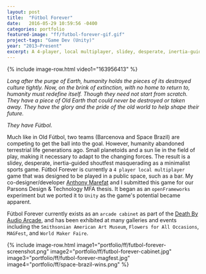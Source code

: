 ```yaml
---
layout: post
title:  "Fútbol Forever"
date:   2016-05-29 10:59:56 -0400
categories: portfolio
featured-image: "ff/futbol-forever-gif.gif"
project-tags: "Game Dev (Unity)"
year: "2013–Present"
excerpt: A 4-player, local multiplayer, slidey, desperate, inertia-guided shoutfest masquerading as a minimalist sports game.
---
```


{% include image-row.html video1="163956413" %}

*Long after the purge of Earth, humanity holds the pieces of its destroyed culture tightly. Now, on the brink of extinction, with no home to return to, humanity must redefine itself. Though they need not start from scratch. They have a piece of Old Earth that could never be destroyed or taken away. They have the glory and the pride of the old world to help shape their future.*

*They have Fútbol.*

Much like in Old Fútbol, two teams (Barcenova and Space Brazil) are competing to get the ball into the goal. However, humanity abandoned terrestrial life generations ago. Small planetoids and a sun lie in the field of play, making it necessary to adapt to the changing forces. The result is a slidey, desperate, inertia-guided shoutfest masquerading as a minimalist sports game. Fútbol Forever is currently a `4 player local multiplayer` game that was designed to be played in a public space, such as a bar. My co-designer/developer [Anthony Marefat](http://www.whomakesgames.me/) and I submitted this game for our Parsons Design & Technology MFA thesis. It began as an `openFrameworks` experiment but we ported it to `Unity` as the game's potential became apparent.

Fútbol Forever currently exists as an `arcade cabinet` as part of the [Death By Audio Arcade](http://deathbyaudioarcade.com/), and has been exhibited at many galleries and events including the `Smithsonian American Art Museum`, `Flowers for All Occasions`, `MAGFest`, and `World Maker Faire`.

{% include image-row.html image1="portfolio/ff/futbol-forever-screenshot.png" image2="portfolio/ff/futbol-forever-cabinet.jpg" image3="portfolio/ff/futbol-forever-magfest.jpg" image4="portfolio/ff/space-brazil-wins.png" %}
